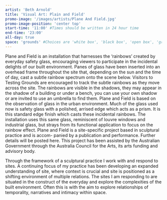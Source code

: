 ```yaml
---
artist: 'Beth Arnold'
title: 'Visual Art: Plain and Field'
promo-image: '/images/artists/Plane And Field.jpg'
promo-image-position: 'center top'
start-time: '11:00' #Times should be written in 24 hour time
end-time: '23:00'
all-day: true
space: 'grounds' #Choices are 'white box', 'black box', 'open box', 'grounds'
---
```

<!-- Description -->
Plane and Field is an installation that harnesses the ‘rainbows’ created by everyday safety glass, encouraging viewers to participate in the incidental delights of our built environment.
Panes of glass have been inserted into an overhead frame throughout the site that, depending on the sun and the time of day, cast a subtle rainbow spectrum onto the scene below.
Visitors to Testing Grounds are encouraged to track the subtle rainbows as they move across the site. The rainbows are visible in the shadows, they may appear in the shadow of a building or under a bench, you can use your own shadow or are invited to use an umbrella to find them.
Plane and Field is based on the observation of glass in the urban environment. Much of the glass used now is safety glass with a polished, arrised edge which acts as a prism. It is this standard edge finish which casts these incidental rainbows. The installation uses this same glass, reminiscent of louvre windows and industrial glass, but strays from its functional application to focus on the rainbow effect.
Plane and Field is a site-specific project based in sculptural practice and is accom- panied by a publication and performance. Further details will be posted here.
This project has been assisted by the Australian Government through the Australia Council for the Arts, its arts funding and advisory body.

<!-- Bio -->
Through the framework of a sculptural practice I work with and respond to sites. A continuing focus of my practice has been developing an expanded understanding of site, where context is crucial and site is positioned as a shifting environment of multiple relations. The sites I am responding to are situated in the construct of the everyday and explore the complexities of the built environment. Often this is with the aim to explore relationships of temporality, narratives and intimacy within space.
